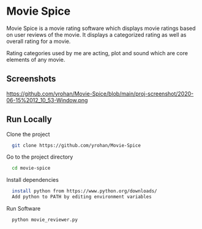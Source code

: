 
# Movie Spice

Movie Spice is a movie rating software which displays 
movie ratings based on user reviews of the movie. It displays
a categorized rating as well as overall rating for a movie.

Rating categories used by me are acting, plot and sound which
are core elements of any movie.

## Screenshots
https://github.com/yrohan/Movie-Spice/blob/main/proj-screenshot/2020-06-15%2012_10_53-Window.png
## Run Locally

Clone the project

```bash
  git clone https://github.com/yrohan/Movie-Spice
```

Go to the project directory

```bash
  cd movie-spice
```

Install dependencies

```bash
  install python from https://www.python.org/downloads/
  Add python to PATH by editing environment variables
```
Run Software

```bash
  python movie_reviewer.py
```


  
